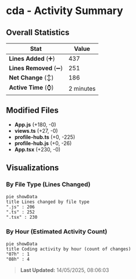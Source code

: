 # cda - Activity Summary 

## Overall Statistics

| Stat                   | Value                                                             |
| ---------------------- | ----------------------------------------------------------------- |
| **Lines Added** (➕)   | 437                                          |
| **Lines Removed** (➖) | 251                                        |
| **Net Change** (↕)    | 186                |
| **Active Time** (⌚)   | 2 minutes |


## Modified Files
- **App.js** (+180, -0)
- **views.ts** (+27, -0)
- **profile-hub.ts** (+0, -225)
- **profile-hub.js** (+0, -26)
- **App.tsx** (+230, -0)

## Visualizations

### By File Type (Lines Changed)

```mermaid
pie showData
title Lines changed by file type
".js" : 206
".ts" : 252
".tsx" : 230
```

### By Hour (Estimated Activity Count)

```mermaid
pie showData
title Coding activity by hour (count of changes)
"07h" : 1
"08h" : 4
```


> **Last Updated:** 14/05/2025, 08:06:03